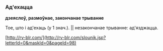 ### Ад'ехацца
**дзеяслоў, размоўнае, закончанае трыванне**

Тое, што і ад'ехаць (у 1 знач.). || незакончанае трыванне: ад'язджацца.

<a rel="author">[http://rv-blr.com/](http://rv-blr.com/slounik.jsp?letterId=0&maskId=0&pageId=98)</a>
